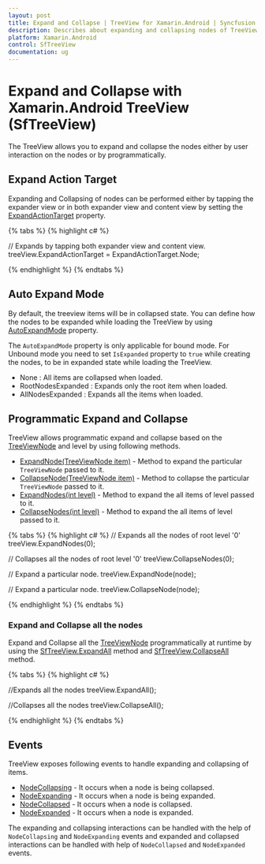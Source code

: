 ```yaml
---
layout: post
title: Expand and Collapse | TreeView for Xamarin.Android | Syncfusion
description: Describes about expanding and collapsing nodes of TreeView in xamarin.android. It also explains about events associated with expanding and collapsing.
platform: Xamarin.Android
control: SfTreeView
documentation: ug
---
```


# Expand and Collapse with Xamarin.Android TreeView (SfTreeView) 

The TreeView allows you to expand and collapse the nodes either by user interaction on the nodes or by programmatically. 

##  Expand Action Target

 Expanding and Collapsing of nodes can be performed either by tapping the expander view or in both expander view and content view by setting the [ExpandActionTarget](https://help.syncfusion.com/cr/xamarin-android/Syncfusion.Android.TreeView.SfTreeView.html#Syncfusion_Android_TreeView_SfTreeView_ExpandActionTarget) property.

{% tabs %}
{% highlight c# %}

// Expands by tapping both expander view and content view.
treeView.ExpandActionTarget = ExpandActionTarget.Node;

{% endhighlight %}
{% endtabs %}

## Auto Expand Mode

By default, the treeview items will be in collapsed state. You can define how the nodes to be expanded while loading the TreeView by using [AutoExpandMode](https://help.syncfusion.com/cr/xamarin-android/Syncfusion.Android.TreeView.SfTreeView.html#Syncfusion_Android_TreeView_SfTreeView_AutoExpandMode) property.

The `AutoExpandMode` property is only applicable for bound mode. For Unbound mode you need to set `IsExpanded` property to `true` while creating the nodes, to be in expanded state while loading the TreeView.

* None : All items are collapsed when loaded.
* RootNodesExpanded : Expands only the root item when loaded.
* AllNodesExpanded : Expands all the items when loaded.

## Programmatic Expand and Collapse

TreeView allows programmatic expand and collapse based on the [TreeViewNode](https://help.syncfusion.com/cr/xamarin-android/Syncfusion.TreeView.Engine.TreeViewNode.html) and level by using following methods.

* [ExpandNode(TreeViewNode item)](https://help.syncfusion.com/cr/xamarin-android/Syncfusion.Android.TreeView.SfTreeView.html#Syncfusion_Android_TreeView_SfTreeView_ExpandNode_Syncfusion_TreeView_Engine_TreeViewNode_) - Method to expand the particular `TreeViewNode` passed to it.
* [CollapseNode(TreeViewNode item)](https://help.syncfusion.com/cr/xamarin-android/Syncfusion.Android.TreeView.SfTreeView.html#Syncfusion_Android_TreeView_SfTreeView_CollapseNode_Syncfusion_TreeView_Engine_TreeViewNode_) - Method to collapse the particular `TreeViewNode` passed to it.
* [ExpandNodes(int level)](https://help.syncfusion.com/cr/xamarin-android/Syncfusion.Android.TreeView.SfTreeView.html#Syncfusion_Android_TreeView_SfTreeView_ExpandNodes_System_Int32_) - Method to expand the all items of level passed to it.
* [CollapseNodes(int level)](https://help.syncfusion.com/cr/xamarin-android/Syncfusion.Android.TreeView.SfTreeView.html#Syncfusion_Android_TreeView_SfTreeView_CollapseNodes_System_Int32_) - Method to expand the all items of level passed to it.

{% tabs %}
{% highlight c# %}
// Expands all the nodes of root level '0'
treeView.ExpandNodes(0);

// Collapses all the nodes of root level '0'
treeView.CollapseNodes(0);

// Expand a particular node.
treeView.ExpandNode(node);

// Expand a particular node.
treeView.CollapseNode(node);

{% endhighlight %}
{% endtabs %}

### Expand and Collapse all the nodes

Expand and Collapse all the [TreeViewNode](https://help.syncfusion.com/cr/xamarin/Syncfusion.TreeView.Engine.TreeViewNode.html) programmatically at runtime by using the [SfTreeView.ExpandAll](https://help.syncfusion.com/cr/xamarin-android/Syncfusion.Android.TreeView.SfTreeView.html#Syncfusion_Android_TreeView_SfTreeView_ExpandAll) method and [SfTreeView.CollapseAll](https://help.syncfusion.com/cr/xamarin-android/Syncfusion.Android.TreeView.SfTreeView.html#Syncfusion_Android_TreeView_SfTreeView_CollapseAll) method.

{% tabs %}
{% highlight c# %}

//Expands all the nodes
treeView.ExpandAll();

//Collapses all the nodes
treeView.CollapseAll();

{% endhighlight %}
{% endtabs %}

## Events

TreeView exposes following events to handle expanding and collapsing of items.

* [NodeCollapsing](https://help.syncfusion.com/cr/xamarin-android/Syncfusion.Android.TreeView.SfTreeView.html) - It occurs when a node is being collapsed.
* [NodeExpanding](https://help.syncfusion.com/cr/xamarin-android/Syncfusion.Android.TreeView.SfTreeView.html) - It occurs when a node is being expanded.
* [NodeCollapsed](https://help.syncfusion.com/cr/xamarin-android/Syncfusion.Android.TreeView.SfTreeView.html) - It occurs when a node is collapsed.
* [NodeExpanded](https://help.syncfusion.com/cr/xamarin-android/Syncfusion.Android.TreeView.SfTreeView.html) - It occurs when a node is expanded.

The expanding and collapsing interactions can be handled with the help of `NodeCollapsing` and `NodeExpanding` events and expanded and collapsed interactions can be handled with help of `NodeCollapsed` and `NodeExpanded` events.
